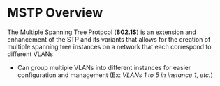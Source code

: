 # MSTP Overview

The Multiple Spanning Tree Protocol (**802.1S**) is an extension and enhancement of the STP and its variants that allows for the creation of multiple spanning tree instances on a network that each correspond to different VLANs

* Can group multiple VLANs into different instances for easier configuration and management (Ex: *VLANs 1 to 5 in instance 1*, *etc.*)
